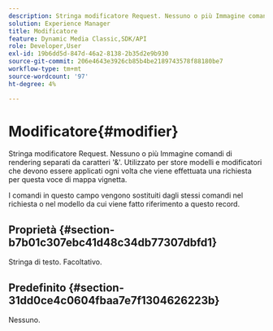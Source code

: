 ```yaml
---
description: Stringa modificatore Request. Nessuno o più Immagine comandi di rendering separati da caratteri '&'. Utilizzato per store modelli e modificatori che devono essere applicati ogni volta che viene effettuata una richiesta per questa voce di mappa vignetta.
solution: Experience Manager
title: Modificatore
feature: Dynamic Media Classic,SDK/API
role: Developer,User
exl-id: 19b6dd5d-847d-46a2-8138-2b35d2e9b930
source-git-commit: 206e4643e3926cb85b4be2189743578f88180be7
workflow-type: tm+mt
source-wordcount: '97'
ht-degree: 4%

---
```


# Modificatore{#modifier}

Stringa modificatore Request. Nessuno o più Immagine comandi di rendering separati da caratteri &#39;&amp;&#39;. Utilizzato per store modelli e modificatori che devono essere applicati ogni volta che viene effettuata una richiesta per questa voce di mappa vignetta.

I comandi in questo campo vengono sostituiti dagli stessi comandi nel richiesta o nel modello da cui viene fatto riferimento a questo record.

## Proprietà {#section-b7b01c307ebc41d48c34db77307dbfd1}

Stringa di testo. Facoltativo.

## Predefinito {#section-31dd0ce4c0604fbaa7e7f1304626223b}

Nessuno.
